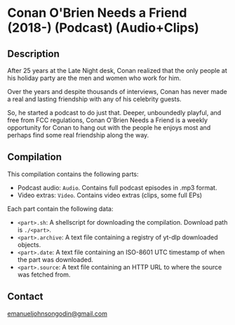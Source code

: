# Conan O'Brien Needs a Friend (2018-) (Podcast) (Audio+Clips)

## Description

After 25 years at the Late Night desk, 
Conan realized that the only people at his holiday party are the men and women who work for him. 

Over the years and despite thousands of interviews, 
Conan has never made a real and lasting friendship with any of his celebrity guests. 

So, he started a podcast to do just that. 
Deeper, unboundedly playful, and free from FCC regulations,
Conan O'Brien Needs a Friend is a weekly opportunity 
for Conan to hang out with the people he enjoys most 
and perhaps find some real friendship along the way.

## Compilation

This compilation contains the following parts:
- Podcast audio: `Audio`. Contains full podcast episodes in .mp3 format.
- Video extras: `Video`. Contains video extras (clips, some full EPs)

Each part contain the following data:
- `<part>.sh`:      A shellscript for downloading the compilation. Download path is `./<part>`.
- `<part>.archive`: A text file containing a registry of yt-dlp downloaded objects. 
- `<part>.date`:    A text file containing an ISO-8601 UTC timestamp of when the part was downloaded.
- `<part>.source`:  A text file containing an HTTP URL to where the source was fetched from.

## Contact

emanueljohnsongodin@gmail.com

